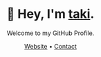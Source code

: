 <div align="center">

  <h1>🖖 Hey, I'm <a href="https://taki.moe/" target="_blank">taki</a>.</h1>
  
  Welcome to my GitHub Profile.
  
  [Website](https://taki.moe/) •
  [Contact](https://taki.moe/contact)
  
</div>
